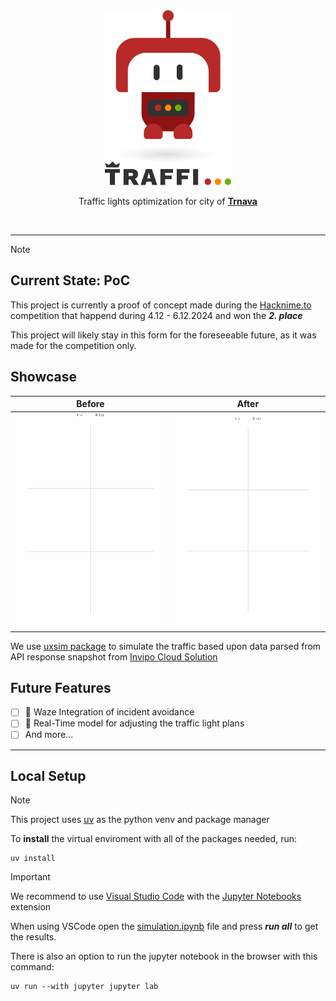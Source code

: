 <br />
<br />

<p align="center">
    <picture>
        <source media="(prefers-color-scheme: dark)" srcset="./images/logo-dark.svg">
        <source media="(prefers-color-scheme: light)" srcset="./images/logo-light.svg">
        <img alt="traffi" src="./images/logo-light.svg" width="40%">
    </picture>
</p>

<p align="center">
  Traffic lights optimization for city of <a href="https://www.trnava.sk/"><b>Trnava</b></a>
</p>

<br/>

---

>[!NOTE]
> ## Current State: PoC
> This project is currently a proof of concept made during the [Hacknime.to](https://www.hacknime.to/inovacie-pre-dynamicku-dopravu-trnavy-pomocou-ai/) competition that happend during 4.12 - 6.12.2024 and won the ***2. place***
>
> This project will likely stay in this form for the foreseeable future, as it was made for the competition only.


## Showcase

|    Before     |     After     |
| ------------- | ------------- |
| ![](./images/before.gif) | ![](./images/after.gif) |

We use [uxsim package](https://github.com/toruseo/UXsim) to simulate the traffic based upon data parsed from API response snapshot from [Invipo Cloud Solution](https://www.invipo.com/)


## Future Features
- [ ] 🚗 Waze Integration of incident avoidance
- [ ] 🚦 Real-Time model for adjusting the traffic light plans
- [ ] And more...

---

## Local Setup

> [!NOTE]
> This project uses [uv](https://docs.astral.sh/uv/) as the python venv and package manager

To **install** the virtual enviroment with all of the packages needed, run:
```
uv install
```

> [!IMPORTANT]
> We recommend to use [Visual Studio Code](https://code.visualstudio.com) with the [Jupyter Notebooks](https://marketplace.visualstudio.com/items?itemName=ms-toolsai.jupyter) extension

When using VSCode open the [simulation.ipynb]("./simulation.ipynb") file and press ***run all*** to get the results.

There is also an option to run the jupyter notebook in the browser with this command:
```
uv run --with jupyter jupyter lab
```